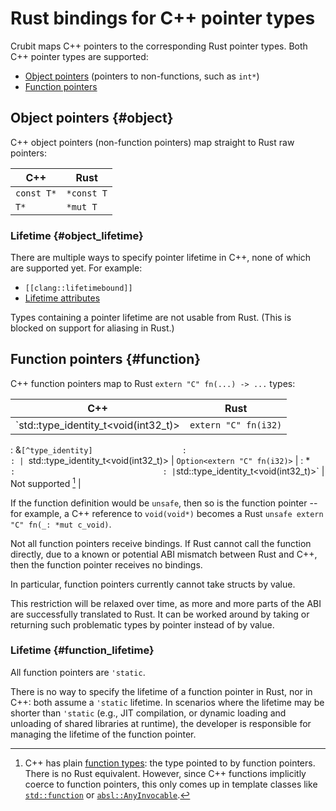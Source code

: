 # Rust bindings for C++ pointer types

Crubit maps C++ pointers to the corresponding Rust pointer types. Both C++
pointer types are supported:

*   [Object pointers](https://en.cppreference.com/w/cpp/language/pointer#Pointers_to_objects)
    (pointers to non-functions, such as `int*`)
*   [Function pointers](https://en.cppreference.com/w/cpp/language/pointer#Pointers_to_functions)

## Object pointers {#object}

C++ object pointers (non-function pointers) map straight to Rust raw pointers:

C++        | Rust
---------- | ----------
`const T*` | `*const T`
`T*`       | `*mut T`

### Lifetime {#object_lifetime}

There are multiple ways to specify pointer lifetime in C++, none of which are
supported yet. For example:

*   `[[clang::lifetimebound]]`
*   [Lifetime attributes](https://discourse.llvm.org/t/rfc-lifetime-annotations-for-c/61377)

Types containing a pointer lifetime are not usable from Rust. (This is blocked
on support for aliasing in Rust.)

## Function pointers {#function}

C++ function pointers map to Rust `extern "C" fn(...) -> ...` types:

| C++                                   | Rust                            |
| ------------------------------------- | ------------------------------- |
| `std::type_identity_t<void(int32_t)>  | `extern "C" fn(i32)`            |
: &`[^type_identity]                    :                                 :
| `std::type_identity_t<void(int32_t)>  | `Option<extern "C" fn(i32)>`    |
: *`                                    :                                 :
| `std::type_identity_t<void(int32_t)>` | Not supported [^function_types] |

If the function definition would be `unsafe`, then so is the function pointer --
for example, a C++ reference to `void(void*)` becomes a Rust `unsafe extern "C"
fn(_: *mut c_void)`.

Not all function pointers receive bindings. If Rust cannot call the function
directly, due to a known or potential ABI mismatch between Rust and C++, then
the function pointer receives no bindings.

In particular, function pointers currently cannot take structs by value.

This restriction will be relaxed over time, as more and more parts of the ABI
are successfully translated to Rust. It can be worked around by taking or
returning such problematic types by pointer instead of by value.

### Lifetime {#function_lifetime}

All function pointers are `'static`.

There is no way to specify the lifetime of a function pointer in Rust, nor in
C++: both assume a `'static` lifetime. In scenarios where the lifetime may be
shorter than `'static` (e.g., JIT compilation, or dynamic loading and unloading
of shared libraries at runtime), the developer is responsible for managing the
lifetime of the function pointer.

[^type_identity]: The examples use
    [`std::type_identity_t` (C++20)](https://en.cppreference.com/w/cpp/types/type_identity)
    to provide a more convenient syntax. Crubit doesn't actually
    require using `std::type_identity_t` in the C++ APIs that it
    generates bindings for.
[^function_types]: C++ has plain
    [function types](https://en.cppreference.com/w/cpp/types/is_function):
    the type pointed to by function pointers. There is no Rust
    equivalent. However, since C++ functions implicitly coerce to
    function pointers, this only comes up in template classes
    like
    [`std::function`](https://en.cppreference.com/w/cpp/utility/functional/function)
    or
    [`absl::AnyInvocable`](https://github.com/abseil/abseil-cpp/blob/master/absl/functional/any_invocable.h).
